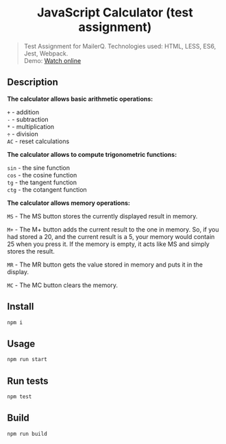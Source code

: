 <h1 align="center">JavaScript Calculator (test assignment)</h1>

> Test Assignment for MailerQ. Technologies used: HTML, LESS, ES6, Jest, Webpack.\
> Demo: <a href="https://js-calculator-cyan.vercel.app">Watch online</a>

## Description

**The calculator allows basic arithmetic operations:**

 `+` - addition\
 `-` - subtraction\
 `*` - multiplication\
 `÷` - division\
 `AC` - reset calculations
 
**The calculator allows to compute trigonometric functions:**
 
 `sin` - the sine function\
 `cos` - the cosine function\
 `tg` - the tangent function\
 `ctg` - the cotangent function
 
**The calculator allows memory operations:**

 `MS` - The MS button stores the currently displayed result in memory.

 `M+` - The M+ button adds the current result to the one in memory. So, if you had stored a 20, and the current result is a 5, your memory would contain 25 when you press it. If the memory is empty, it acts like MS and simply stores the result.

 `MR` - The MR button gets the value stored in memory and puts it in the display.

 `MC` - The MC button clears the memory.

## Install

```sh
npm i
```

## Usage

```sh
npm run start
```

## Run tests

```sh
npm test
```

## Build

```sh
npm run build
```

